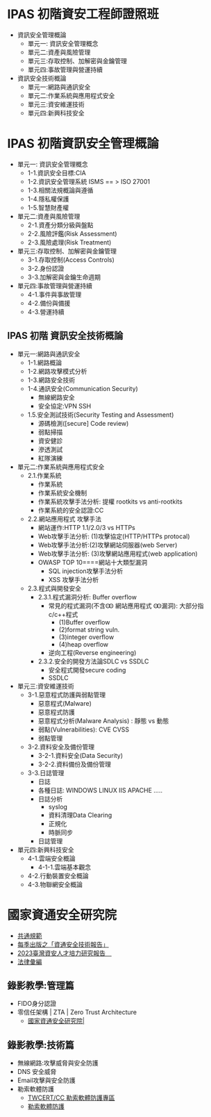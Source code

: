 # IPAS 初階資安工程師證照班
- 資訊安全管理概論
  - 單元一: 資訊安全管理概念
  - 單元二:資產與風險管理
  - 單元三:存取控制、加解密與金鑰管理
  - 單元四:事故管理與營運持續
- 資訊安全技術概論
  - 單元一:網路與通訊安全
  - 單元二:作業系統與應用程式安全
  - 單元三:資安維運技術
  - 單元四:新興科技安全
# IPAS 初階資訊安全管理概論
- 單元一: 資訊安全管理概念
  - 1-1.資訊安全目標:CIA
  - 1-2.資訊安全管理系統 ISMS == > ISO 27001
  - 1-3.相關法規概論與遵循
  - 1-4.隱私權保護
  - 1-5.智慧財產權
- 單元二:資產與風險管理
  - 2-1.資產分類分級與盤點
  - 2-2.風險評鑑(Risk Assessment)
  - 2-3.風險處理(Risk Treatment)
- 單元三:存取控制、加解密與金鑰管理
  - 3-1.存取控制(Access Controls)
  - 3-2.身份認證
  - 3-3.加解密與金鑰生命週期
- 單元四:事故管理與營運持續
  - 4-1.事件與事故管理
  - 4-2.備份與備援
  - 4-3.營運持續
## IPAS 初階 資訊安全技術概論
- 單元一:網路與通訊安全
  - 1-1.網路概論
  - 1-2.網路攻擊模式分析
  - 1-3.網路安全技術
  - 1-4.通訊安全(Communication Security)
    - 無線網路安全
    - 安全協定:VPN SSH 
  - 1.5.安全測試技術(Security Testing and Assessment)
    - 源碼檢測([secure] Code review)
    - 弱點掃描
    - 資安健診
    - 滲透測試
    - 紅隊演練
- 單元二:作業系統與應用程式安全
  - 2.1.作業系統
    - 作業系統
    - 作業系統安全機制
    - 作業系統攻擊手法分析: 提權  rootkits vs anti-rootkits
    - 作業系統的安全認證:CC
  - 2.2.網站應用程式 攻擊手法
    - 網站運作:HTTP 1.1/2.0/3 vs HTTPs
    - Web攻擊手法分析: (1)攻擊協定(HTTP/HTTPs protocal)
    - Web攻擊手法分析:(2)攻擊網站伺服器(web Server)
    - Web攻擊手法分析: (3)攻擊網站應用程式(web application)
    - OWASP TOP 10====網站十大類型漏洞
      - SQL injection攻擊手法分析
      - XSS 攻擊手法分析
  - 2.3.程式與開發安全
    - 2.3.1.程式漏洞分析: Buffer overflow
      - 常見的程式漏洞(不含Ꙭ 網站應用程式 Ꙭ漏洞): 大部分指c/c++程式
        - (1)Buffer overflow
        - (2)format string vuln.
        - (3)integer overflow
        - (4)heap overflow
      - 逆向工程(Reverse engineering)
    - 2.3.2.安全的開發方法論SDLC vs SSDLC
      - 安全程式開發secure coding
      - SSDLC 
- 單元三:資安維運技術
  - 3-1.惡意程式防護與弱點管理
    - 惡意程式(Malware)
    - 惡意程式防護
    - 惡意程式分析(Malware Analysis) : 靜態 vs 動態
    - 弱點(Vulnerabilities):  CVE CVSS
    - 弱點管理
  - 3-2.資料安全及備份管理
    - 3-2-1.資料安全(Data Security)
    - 3-2-2.資料備份及備份管理
  - 3-3.日誌管理
    - 日誌
    - 各種日誌: WINDOWS LINUX IIS APACHE .....
    - 日誌分析
      - syslog
      - 資料清理Data Clearing
      - 正規化
      - 時脈同步
    - 日誌管理   
- 單元四:新興科技安全
  - 4-1.雲端安全概論
    - 4-1-1.雲端基本觀念
  - 4-2.行動裝置安全概論
  - 4-3.物聯網安全概論

# 國家資通安全研究院
- [共通規範](https://www.nics.nat.gov.tw/cybersecurity_resources/reference_guide/Common_Standards/)
- [每季出版之「資通安全技術報告」](https://www.nics.nat.gov.tw/cybersecurity_resources/publications/Technical_Reports/)
- [2023臺灣資安人才培力研究報告 ](https://www.nics.nat.gov.tw/cybersecurity_resources/publications/Research_Reports/)
- [法律彙編](https://www.nics.nat.gov.tw/cybersecurity_resources/publications/Compilation_of_Laws/)

## 錄影教學:管理篇
- FIDO身分認證
- 零信任架構 | ZTA | Zero Trust Architecture
  - [國家資通安全研究院|](https://www.nics.nat.gov.tw/core_business/cybersecurity_defense/ZTA/) 
## 錄影教學:技術篇
- 無線網路:攻擊威脅與安全防護
- DNS 安全威脅
- Email攻擊與安全防護
- 勒索軟體防護
  - [TWCERT/CC 勒索軟體防護專區](https://www.twcert.org.tw/tw/lp-14-1-xCat-02.html) 
  - [勒索軟體防護](https://www.nics.nat.gov.tw/cybersecurity_resources/promotional_resources/Protection_Guide/Ransomware_Protection/)
